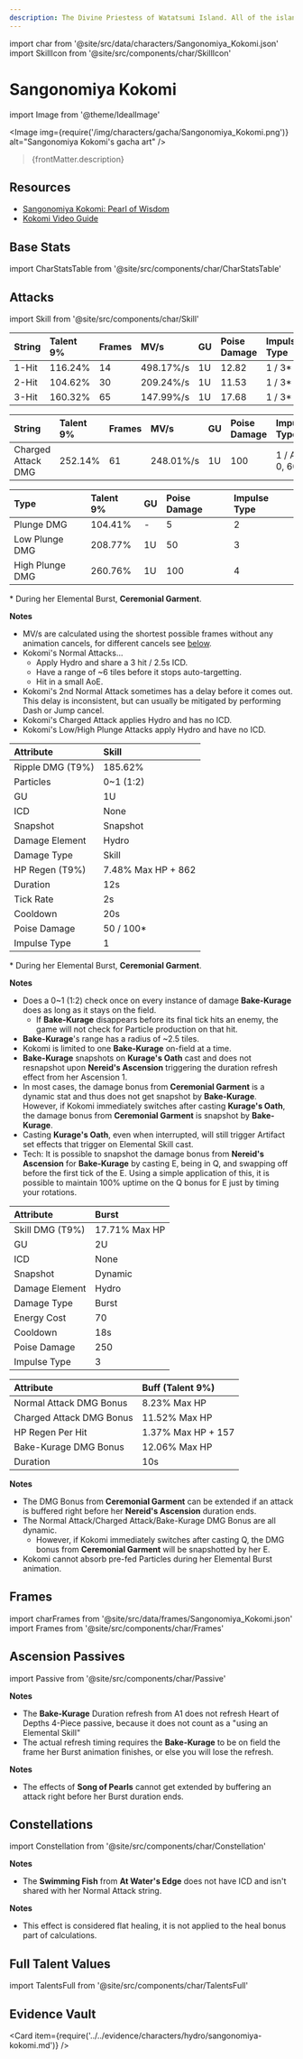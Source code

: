 ```yaml
---
description: The Divine Priestess of Watatsumi Island. All of the island's affairs are at this young lady's fingertips.
---
```


import char from '@site/src/data/characters/Sangonomiya_Kokomi.json'
import SkillIcon from '@site/src/components/char/SkillIcon'

# Sangonomiya Kokomi

import Image from '@theme/IdealImage'

<Image img={require('/img/characters/gacha/Sangonomiya_Kokomi.png')} alt="Sangonomiya Kokomi's gacha art" />
<blockquote>{frontMatter.description}</blockquote>

## Resources

* [Sangonomiya Kokomi: Pearl of Wisdom](https://keqingmains.com/kokomi/)
* [Kokomi Video Guide](https://youtu.be/FAI39xYCMgo)

## Base Stats

import CharStatsTable from '@site/src/components/char/CharStatsTable'

<CharStatsTable char={char} />

## Attacks

import Skill from '@site/src/components/char/Skill'

<Tabs>
<TabItem value='na' label='Normal Attacks'>
<SkillIcon char={char} skill='na' />
<div class='talent-columns'>
<Skill char={char} skill='na' sectionFilter='Normal Attack' />

| String        | Talent 9% | Frames | MV/s      | GU  | Poise Damage | Impulse Type |
| :------------ | :-------- | :----- | :-------- | :-- | :----------- | :----------- |
| 1-Hit         | 116.24%   | 14     | 498.17%/s | 1U  | 12.82        | 1 / 3\*      |
| 2-Hit         | 104.62%   | 30     | 209.24%/s | 1U  | 11.53        | 1 / 3\*      |
| 3-Hit         | 160.32%   | 65     | 147.99%/s | 1U  | 17.68        | 1 / 3\*      |

</div>
<div class='talent-columns'>
<Skill char={char} skill='na' sectionFilter='Charged Attack' />

| String             | Talent 9% | Frames | MV/s      | GU  | Poise Damage | Impulse Type      |
| :----------------- | :-------- | :----- | :-------- | :-- | :----------- | :---------------- |
| Charged Attack DMG | 252.14%   | 61     | 248.01%/s | 1U  | 100          | 1 / Air, 0, 600\* |

</div>
<div class='talent-columns'>
<Skill char={char} skill='na' sectionFilter='Plunging Attack' />

| Type            | Talent 9% | GU  | Poise Damage | Impulse Type |
| :-------------- | :-------- | :-- | :----------- | :----------- |
| Plunge DMG      | 104.41%   | -   | 5            | 2            |
| Low Plunge DMG  | 208.77%   | 1U  | 50           | 3            |
| High Plunge DMG | 260.76%   | 1U  | 100          | 4            |

</div>

\* During her Elemental Burst, **Ceremonial Garment**.

**Notes**

* MV/s are calculated using the shortest possible frames without any animation cancels, for different cancels see [below](#frames).
* Kokomi's Normal Attacks...
  * Apply Hydro and share a 3 hit / 2.5s ICD.
  * Have a range of ~6 tiles before it stops auto-targetting.
  * Hit in a small AoE.
* Kokomi's 2nd Normal Attack sometimes has a delay before it comes out. This delay is inconsistent, but can usually be mitigated by performing Dash or Jump cancel.
* Kokomi's Charged Attack applies Hydro and has no ICD.
* Kokomi's Low/High Plunge Attacks apply Hydro and have no ICD.

</TabItem>

<TabItem value='e' label='Skill'>
<SkillIcon char={char} skill='e' />
<div class='talent-columns'>
<Skill char={char} skill='e' />

| Attribute          | Skill                    |
| :----------------- | :----------------------- |
| Ripple DMG \(T9%\) | 185.62%                  |
| Particles          | 0~1 (1:2)                |
| GU                 | 1U                       |
| ICD                | None                     |
| Snapshot           | Snapshot                 |
| Damage Element     | Hydro                    |
| Damage Type        | Skill                    |
| HP Regen \(T9%\)   | 7.48% Max HP + 862       |
| Duration           | 12s                      |
| Tick Rate          | 2s                       |
| Cooldown           | 20s                      |
| Poise Damage       | 50 / 100\*               |
| Impulse Type       | 1                        |

</div>

\* During her Elemental Burst, **Ceremonial Garment**.

**Notes**

* Does a 0~1 (1:2) check once on every instance of damage **Bake-Kurage** does as long as it stays on the field.
  * If **Bake-Kurage** disappears before its final tick hits an enemy, the game will not check for Particle production on that hit.
* **Bake-Kurage**'s range has a radius of ~2.5 tiles.
* Kokomi is limited to one **Bake-Kurage** on-field at a time.
* **Bake-Kurage** snapshots on **Kurage's Oath** cast and does not resnapshot upon **Nereid's Ascension** triggering the duration refresh effect from her Ascension 1.
* In most cases, the damage bonus from **Ceremonial Garment** is a dynamic stat and thus does not get snapshot by **Bake-Kurage**. However, if Kokomi immediately switches after casting **Kurage's Oath**, the damage bonus from **Ceremonial Garment** is snapshot by **Bake-Kurage**.
* Casting **Kurage's Oath**, even when interrupted, will still trigger Artifact set effects that trigger on Elemental Skill cast.
* Tech: It is possible to snapshot the damage bonus from **Nereid's Ascension** for **Bake-Kurage** by casting E, being in Q, and swapping off before the first tick of the E. Using a simple application of this, it is possible to maintain 100% uptime on the Q bonus for E just by timing your rotations.

</TabItem>

<TabItem value='q' label='Burst'>
<SkillIcon char={char} skill='q' />
<div class='talent-columns'>
<Skill char={char} skill='q'/>

| Attribute         | Burst         |
| :---------------- | :------------ |
| Skill DMG \(T9%\) | 17.71% Max HP |
| GU                | 2U            |
| ICD               | None          |
| Snapshot          | Dynamic       |
| Damage Element    | Hydro         |
| Damage Type       | Burst         |
| Energy Cost       | 70            |
| Cooldown          | 18s           |
| Poise Damage      | 250           |
| Impulse Type      | 3             |

</div>

| Attribute                | Buff (Talent 9%)   |
| :----------------------- | :----------------- |
| Normal Attack DMG Bonus  | 8.23% Max HP       |
| Charged Attack DMG Bonus | 11.52% Max HP      |
| HP Regen Per Hit         | 1.37% Max HP + 157 |
| Bake-Kurage DMG Bonus    | 12.06% Max HP      |
| Duration                 | 10s                |

**Notes**

* The DMG Bonus from **Ceremonial Garment** can be extended if an attack is buffered right before her **Nereid's Ascension** duration ends.
* The Normal Attack/Charged Attack/Bake-Kurage DMG Bonus are all dynamic.
  * However, if Kokomi immediately switches after casting Q, the DMG bonus from **Ceremonial Garment** will be snapshotted by her E.
* Kokomi cannot absorb pre-fed Particles during her Elemental Burst animation.

</TabItem>
</Tabs>

## Frames

import charFrames from '@site/src/data/frames/Sangonomiya_Kokomi.json'
import Frames from '@site/src/components/char/Frames'

<Frames data={charFrames} />

## Ascension Passives

import Passive from '@site/src/components/char/Passive'

<Tabs>
<TabItem value='passive1' label='Passive 1'>
<Passive char={char} passive={2} />
</TabItem>
<TabItem value='passive2' label='Passive 2'>
<Passive char={char} passive={3} />
</TabItem>

<TabItem value='a1' label='Ascension 1'>
<Passive char={char} passive={0} />

**Notes**

* The **Bake-Kurage** Duration refresh from A1 does not refresh Heart of Depths 4-Piece passive, because it does not count as a "using an Elemental Skill"
* The actual refresh timing requires the **Bake-Kurage** to be on field the frame her Burst animation finishes, or else you will lose the refresh.

</TabItem>

<TabItem value="a4" label="Ascension 4">
<Passive char={char} passive={1} />

**Notes**

* The effects of **Song of Pearls** cannot get extended by buffering an attack right before her Burst duration ends.

</TabItem>
</Tabs>

## Constellations

import Constellation from '@site/src/components/char/Constellation'

<Tabs>
<TabItem value='c1' label='C1'>
<Constellation char={char} constellation={1} />

**Notes**

* The **Swimming Fish** from **At Water's Edge** does not have ICD and isn't shared with her Normal Attack string.

</TabItem>

<TabItem value="c2" label="C2">
<Constellation char={char} constellation={2} />

**Notes**

* This effect is considered flat healing, it is not applied to the heal bonus part of calculations.

</TabItem>

<TabItem value='c3' label='C3'>
<Constellation char={char} constellation={3} />
</TabItem>

<TabItem value='c4' label='C4'>
<Constellation char={char} constellation={4} />
</TabItem>

<TabItem value='c5' label='C5'>
<Constellation char={char} constellation={5} />
</TabItem>

<TabItem value='c6' label='C6'>
<Constellation char={char} constellation={6} />
</TabItem>
</Tabs>

## Full Talent Values

import TalentsFull from '@site/src/components/char/TalentsFull'

<TalentsFull char={char}/>

## Evidence Vault

<Card item={require('../../evidence/characters/hydro/sangonomiya-kokomi.md')} />
